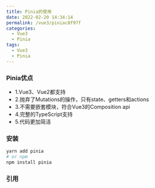 ```yaml
---
title: Pinia的使用
date: 2022-02-20 14:34:14
permalink: /vue3/piniac8f97f
categories:
  - Vue3
  - Pinia
tags:
  - Vue3
  - Pinia
---
```


### Pinia优点
- 1.Vue3、Vue2都支持
- 2.抛弃了Mutations的操作，只有state、getters和actions
- 3.不需要嵌套模块，符合Vue3的Composition api
- 4.完整的TypeScript支持
- 5.代码更加简洁

### 安装

```bash
yarn add pinia
# or npm
npm install pinia
```

### 引用
```bash

```